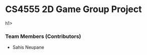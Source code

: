 <h1>CS4555 2D Game Group Project</h1>h1>
<h3>Team Members (Contributors)</h3>
<ul>
  <li>Sahis Neupane</li>
</ul>
